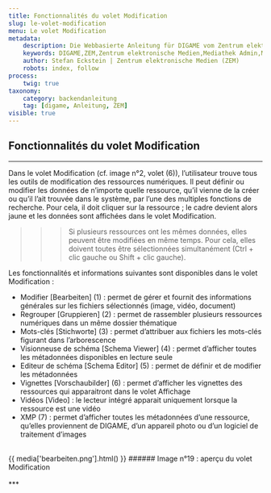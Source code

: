 ```yaml
---
title: Fonctionnalités du volet Modification
slug: le-volet-modification
menu: Le volet Modification
metadata:
    description: Die Webbasierte Anleitung für DIGAME vom Zentrum elektronische Medien ZEM.
    keywords: DIGAME,ZEM,Zentrum elektronische Medien,Mediathek Admin,Mediathek,Bilddatenbank,Bildverwaltung,Bundesverwaltung,Eidgenossenschaft,Schweizerische Eidgenossenschaft,VBS,Bundesamt für Verteidigung, Bevölkerungsschutz und Sport
    author: Stefan Eckstein | Zentrum elektronische Medien (ZEM)
    robots: index, follow
process:
	twig: true
taxonomy:
    category: backendanleitung
    tag: [digame, Anleitung, ZEM]
visible: true
---
```



## Fonctionnalités du volet Modification
***
Dans le volet Modification (cf. image n°2, volet (6)), l’utilisateur trouve tous les outils de modification des ressources numériques.
Il peut définir ou modifier les données de n’importe quelle ressource, qu’il vienne de la créer ou qu’il l’ait trouvée dans le système, par l’une des multiples fonctions de recherche. Pour cela, il doit cliquer sur la ressource ; le cadre devient alors jaune et les données sont affichées dans le volet Modification.

>>> Si plusieurs ressources ont les mêmes données, elles peuvent être modifiées en même temps. Pour cela, elles doivent toutes être sélectionnées simultanément (Ctrl + clic gauche ou Shift + clic gauche).

Les fonctionnalités et informations suivantes sont disponibles dans le volet Modification :

- Modifier [Bearbeiten] (1) : permet de gérer et fournit des informations générales sur les fichiers sélectionnés (image, vidéo, document)
- Regrouper [Gruppieren] (2) : permet de rassembler plusieurs ressources numériques dans un même dossier thématique
- Mots-clés [Stichworte] (3) : permet d’attribuer aux fichiers les mots-clés figurant dans l’arborescence
- Visionneuse de schéma [Schema Viewer] (4) : permet d’afficher toutes les métadonnées disponibles en lecture seule
- Editeur de schéma [Schema Editor] (5) : permet de définir et de modifier les métadonnées
- Vignettes [Vorschaubilder] (6) : permet d’afficher les vignettes des ressources qui apparaitront dans le volet Affichage
- Vidéos [Video] : le lecteur intégré apparait uniquement lorsque la ressource est une vidéo
- XMP (7) : permet d’afficher toutes les métadonnées d’une ressource, qu’elles proviennent de DIGAME, d’un appareil photo ou d’un logiciel de traitement d’images


<br>
{{ media['bearbeiten.png'].html() }}
###### Image n°19 : aperçu du volet Modification
<br>

<br>
***
